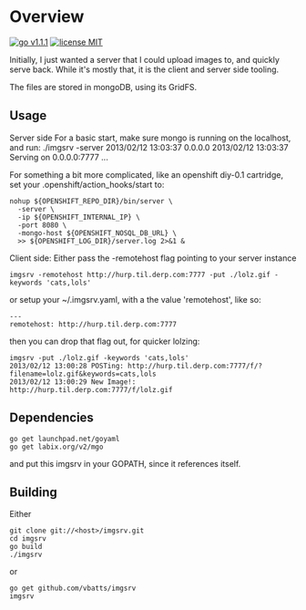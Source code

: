 Overview
========

[![go v1.1.1](http://b.repl.ca/v1/go-v1.1.1-blue.png)]()
[![license MIT](http://b.repl.ca/v1/license-MIT-red.png)]()

Initially, I just wanted a server that I could upload images to, and quickly
serve back. While it's mostly that, it is the client and server side tooling.

The files are stored in mongoDB, using its GridFS.

Usage
-----

Server side
For a basic start, make sure mongo is running on the localhost, and run:
  ./imgsrv -server
  2013/02/12 13:03:37 0.0.0.0
  2013/02/12 13:03:37 Serving on 0.0.0.0:7777 ...

For something a bit more complicated, like an openshift diy-0.1 cartridge, 
set your .openshift/action_hooks/start to:

	nohup ${OPENSHIFT_REPO_DIR}/bin/server \
	  -server \
	  -ip ${OPENSHIFT_INTERNAL_IP} \
	  -port 8080 \
	  -mongo-host ${OPENSHIFT_NOSQL_DB_URL} \
	  >> ${OPENSHIFT_LOG_DIR}/server.log 2>&1 &


Client side:
Either pass the -remotehost flag pointing to your server instance

	imgsrv -remotehost http://hurp.til.derp.com:7777 -put ./lolz.gif -keywords 'cats,lols'


or setup your ~/.imgsrv.yaml, with a the value 'remotehost', like so:

	---
	remotehost: http://hurp.til.derp.com:7777

then you can drop that flag out, for quicker lolzing:

	imgsrv -put ./lolz.gif -keywords 'cats,lols'
	2013/02/12 13:00:28 POSTing: http://hurp.til.derp.com:7777/f/?filename=lolz.gif&keywords=cats,lols
	2013/02/12 13:00:29 New Image!: http://hurp.til.derp.com:7777/f/lolz.gif


Dependencies
------------

	go get launchpad.net/goyaml
	go get labix.org/v2/mgo

and put this imgsrv in your GOPATH,
since it references itself.

Building
--------

Either 

	git clone git://<host>/imgsrv.git
	cd imgsrv
	go build
	./imgsrv

or

	go get github.com/vbatts/imgsrv
	imgsrv


